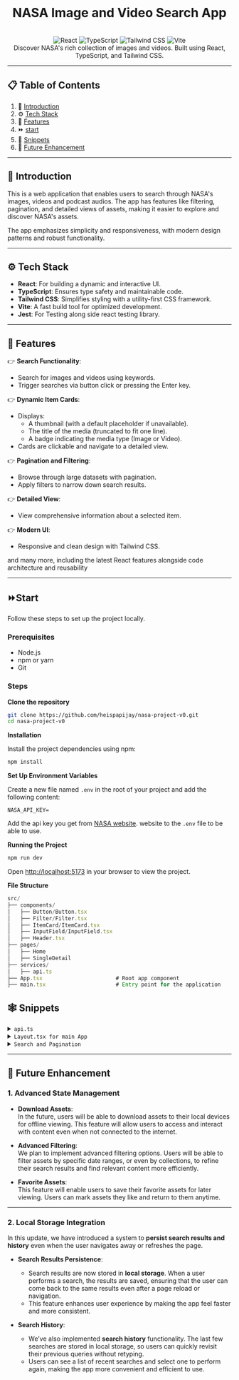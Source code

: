 <div align="center">
  <br />
   <h1 align="center">NASA Image and Video Search App</h3>
  <br />

  <div>
    <img src="https://img.shields.io/badge/-React-black?style=for-the-badge&logoColor=white&logo=react&color=61DAFB" alt="React" />
    <img src="https://img.shields.io/badge/-TypeScript-black?style=for-the-badge&logoColor=white&logo=typescript&color=3178C6" alt="TypeScript" />
    <img src="https://img.shields.io/badge/-Tailwind_CSS-black?style=for-the-badge&logoColor=white&logo=tailwindcss&color=06B6D4" alt="Tailwind CSS" />
    <img src="https://img.shields.io/badge/-Vite-black?style=for-the-badge&logoColor=white&logo=vite&color=646CFF" alt="Vite" />
  </div>

  <div align="center">
    Discover NASA's rich collection of images and videos. Built using React, TypeScript, and Tailwind CSS.
  </div>
</div>

---

## 📋 Table of Contents

1. 🤖 [Introduction](#introduction)
2. ⚙️ [Tech Stack](#tech-stack)
3. 🔋 [Features](#features)
4. ⏩ [start](#start)
5. 🔗 [Snippets](#snippets)
6. 🚀 [Future Enhancement](#future-enhancement)

---

## <a name=introduction>🤖 Introduction</a>

This is a web application that enables users to search through NASA's images, videos and podcast audios. The app has features like filtering, pagination, and detailed views of assets, making it easier to explore and discover NASA's assets.

The app emphasizes simplicity and responsiveness, with modern design patterns and robust functionality. 

---

## <a name=tech-stack>⚙️ Tech Stack</a>

- **React**: For building a dynamic and interactive UI.
- **TypeScript**: Ensures type safety and maintainable code.
- **Tailwind CSS**: Simplifies styling with a utility-first CSS framework.
- **Vite**: A fast build tool for optimized development.
- **Jest**: For Testing along side react testing library.

---

## <a name=features>🔋 Features</a>

👉 **Search Functionality**:  
  - Search for images and videos using keywords.  
  - Trigger searches via button click or pressing the Enter key.

👉 **Dynamic Item Cards**:  
  - Displays:
    - A thumbnail (with a default placeholder if unavailable).
    - The title of the media (truncated to fit one line).
    - A badge indicating the media type (Image or Video).  
  - Cards are clickable and navigate to a detailed view.

👉 **Pagination and Filtering**:  
  - Browse through large datasets with pagination.
  - Apply filters to narrow down search results.

👉 **Detailed View**:  
  - View comprehensive information about a selected item.

👉 **Modern UI**:  
  - Responsive and clean design with Tailwind CSS.
  
  and many more, including the latest React features alongside code architecture and reusability

---

## <a name=start>⏩Start</a>

Follow these steps to set up the project locally.

### Prerequisites

- Node.js
- npm or yarn
- Git

### Steps

**Clone the repository**
   ```bash
   git clone https://github.com/heispapijay/nasa-project-v0.git
   cd nasa-project-v0
```

**Installation**

Install the project dependencies using npm:

```bash
npm install
```

**Set Up Environment Variables**

Create a new file named `.env` in the root of your project and add the following content:

```env
NASA_API_KEY=
```
Add the api key you get from [NASA website](https://api.nasa.gov/). website to the `.env` file to be able to use.

**Running the Project**

```bash
npm run dev
```

Open [http://localhost:5173](http://localhost:5173) in your browser to view the project.

**File Structure**

```typescript
src/
├── components/
│   ├── Button/Button.tsx
│   ├── Filter/Filter.tsx 
│   ├── ItemCard/ItemCard.tsx
│   ├── InputField/InputField.tsx
│   ├── Header.tsx
├── pages/
│   ├── Home
│   ├── SingleDetail
├── services/
│   ├── api.ts
├── App.tsx                       # Root app component
├── main.tsx                      # Entry point for the application
```

## <a name=snippets>🕸️ Snippets</a>

<details>
<summary><code>api.ts</code></summary>

```typescript
import axios from "axios";

const BASE_URL = "https://images-api.nasa.gov/";


export interface MediaAssets {
  data: {
    title: string;
    description: string;
    nasa_id: string;
    media_type: string;
  }[];
  links: { href: string }[];
  href?: string;
}

export interface AssetDetails {
  title: string;
  description: string;
  nasa_id: string;
  media_type: string;
  thumbnail?: string;
  mediaUrls: string[];
}

export const searchAssets = async (
  query: string,
  filter: "image" | "video" | "audio" | "all" = "all"
): Promise<MediaAssets[]> => {
  try {
    const params: { q: string; media_type: string } = {
      q: query,
      media_type: filter === "all" ? "image,video,audio" : filter,
    };

    const response = await axios.get(`${BASE_URL}search`, { params });
    return response.data.collection.items;
  } catch (error) {
    console.error("Error fetching data from NASA API:", error);
    throw new Error("Failed to fetch search results. Please try again.");
  }
};

export const getAssetDetails = async (nasaId: string): Promise<AssetDetails> => {
  try {
    // start by fetching the asset search results
    const searchResponse = await axios.get(`${BASE_URL}search`, {
      params: {
        nasa_id: nasaId,
      },
    });

    const searchItem = searchResponse.data.collection.items[0];

    if (!searchItem) {
      throw new Error(`No asset found in: ${nasaId}`);
    }
    const thumbnail = searchItem.links?.[0]?.href;

    // then, get the asset manifest
    const manifestResponse = await axios.get(`${BASE_URL}asset/${nasaId}`);

    // extract media URLs from the manifest
    const mediaUrls = manifestResponse.data.collection.items.map(
      (item: { href: string }) => item.href
    );

    return {
      title: searchItem.data[0].title,
      description: searchItem.data[0].description,
      nasa_id: searchItem.data[0].nasa_id,
      media_type: searchItem.data[0].media_type,
      thumbnail,
      mediaUrls: mediaUrls,
    };
  } catch (error) {
    console.error("Error fetching asset details:", error);
    throw error;
  }
};
```
</details>

<details>
<summary><code>Layout.tsx for main App</code></summary>

```typescript
import React, { useEffect, useRef } from "react";
import sphere1 from "./assets/1.png";
import sphere2 from "./assets/2.png";
import sphere3 from "./assets/3.png";

export const Layout: React.FC<{ children: React.ReactNode }> = ({
  children,
}) => {
  const trackerRef = useRef<HTMLDivElement | null>(null);

  useEffect(() => {
    const moveElements = (e: MouseEvent) => {
      const shapes = document.querySelectorAll<HTMLImageElement>(".shape");
      const tracker = trackerRef.current;

      if (tracker) {
        tracker.style.top = `${e.clientY}px`;
        tracker.style.left = `${e.clientX}px`;
        tracker.style.opacity = "1";
      }

      shapes.forEach((shape) => {
        const shapeOffset = parseFloat(
          shape.getAttribute("data-offset") || "0"
        );

        const offsetX = (window.innerWidth - e.clientX) * shapeOffset;
        const offsetY = (window.innerHeight - e.clientY) * shapeOffset;

        shape.style.transform = `translate(${offsetX}px, ${offsetY}px)`; 
      });
    };

    document.addEventListener("mousemove", moveElements);

    return () => {
      document.removeEventListener("mousemove", moveElements);
    };
  }, []);

  return (
    <div className="relative min-h-screen showcase">
      <div className="border-box"></div>
      <div className="border-box-2"></div>
      {children}
      <img
        src={sphere1}
        alt=""
        className="shape has-in-common sm-hidden"
        data-offset=".05"
      />
      <img
        src={sphere2}
        alt=""
        className="shape shape-md has-in-common sm-hidden"
        data-offset=".025"
      />
      <img
        src={sphere3}
        alt=""
        className="shape shape-lg has-in-common sm-hidden"
        data-offset=".02"
      />
    </div>
  );
};
```
</details>

<details>
<summary><code>Search and Pagination</code></summary>

```typescript
 const handleSearch = async (query: string) => {
    setLoading(true);
    try {
      const assets = await searchAssets(query, filter);
      setResults(assets);
      setTotalPages(Math.ceil(assets.length / ITEMS_PER_PAGE));
      setCurrentPage(1);
    } catch (error) {
      console.error(error);
    } finally {
      setLoading(false);
    }
  };

  const startIndex = (currentPage - 1) * ITEMS_PER_PAGE;
  const endIndex = startIndex + ITEMS_PER_PAGE;
  const currentResults = results.slice(startIndex, endIndex);

  const handlePageChange = (page: number) => {
    setCurrentPage(page);
  };

   const handleFilterChange = (newFilter: "image" | "video" | "audio") => {
     setFilter(newFilter);
   };
```
</details>

---
## <a name=future-enhancement>🚀 Future Enhancement</a>

### **1. Advanced State Management**  
  - **Download Assets**:  
    In the future, users will be able to download assets to their local devices for offline viewing. This feature will allow users to access and interact with content even when not connected to the internet.

  - **Advanced Filtering**:  
    We plan to implement advanced filtering options. Users will be able to filter assets by specific date ranges, or even by collections, to refine their search results and find relevant content more efficiently.

  - **Favorite Assets**:  
    This feature will enable users to save their favorite assets for later viewing. Users can mark assets they like and return to them anytime.

---

### **2. Local Storage Integration**  

In this update, we have introduced a system to **persist search results and history** even when the user navigates away or refreshes the page.

  - **Search Results Persistence**:  
    - Search results are now stored in **local storage**. When a user performs a search, the results are saved, ensuring that the user can come back to the same results even after a page reload or navigation.
    - This feature enhances user experience by making the app feel faster and more consistent.

  - **Search History**:  
    - We’ve also implemented **search history** functionality. The last few searches are stored in local storage, so users can quickly revisit their previous queries without retyping.
    - Users can see a list of recent searches and select one to perform again, making the app more convenient and efficient to use.
